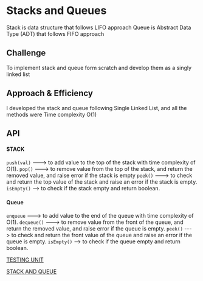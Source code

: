 # Stacks and Queues
Stack is data structure that follows LIFO approach
Queue is Abstract Data Type (ADT) that follows FIFO approach

## Challenge
To implement stack and queue form scratch and develop them as a singly linked list

## Approach & Efficiency
I developed the stack and queue following Single Linked List, and all the methods were Time complexity O(1)

## API

#### STACK
`push(val)` ---> to add value to the top of the stack with time complexity of O(1).
`pop()` ---> to remove value from the top of the stack, and return the removed value, and raise error if the stack is empty
`peek()` ---> to check and return the top value of the stack and raise an error if the stack is empty.
`isEmpty()` --> to check if the stack empty and return boolean.


#### Queue
`enqueue` ---> to add value to the end of the queue with time complexity of O(1).
`dequeue()` ---> to remove value from the front of the queue, and return the removed value, and raise error if the queue is empty.
`peek()` ---> to check and return the front value of the queue and raise an error if the queue is empty.
`isEmpty()` --> to check if the queue empty and return boolean.



[TESTING UNIT](../../../code-challenges/stackAndQueue.test.js)


[STACK AND QUEUE](./stacks-and-queues.js)